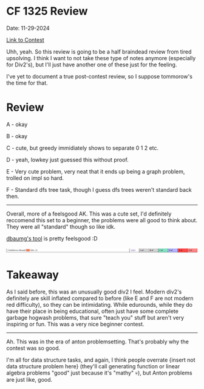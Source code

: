 # CF 1325 Review

Date: 11-29-2024

[Link to Contest](https://codeforces.com/contest/1325)

Uhh, yeah. So this review is going to be a half braindead review from tired upsolving. I think I want to not take these type of notes anymore (especially for Div2's), but I'll just have another one of these just for the feeling.

I've yet to document a true post-contest review, so I suppose tommorow's the time for that. 

# Review

A - okay

B - okay 

C - cute, but greedy immidiately shows to separate 0 1 2 etc. 

D - yeah, lowkey just guessed this without proof. 

E - Very cute problem, very neat that it ends up being a graph problem, trolled on impl so hard.

F - Standard dfs tree task, though I guess dfs trees weren't standard back then. 

-----------

Overall, more of a feelsgood AK. This was a cute set, I'd definitely reccomend this set to a beginner, the problems were all good to think about. They were all "standard" though so like idk. 

[dbaumg's tool](https://dbaumg.github.io/cf-tools/) is pretty feelsgood :D 

![image](CF_1325.jpg)

# Takeaway

As I said before, this was an unusually good div2 I feel. Modern div2's definitely are skill inflated compared to before (like E and F are not modern red difficulty), so they can be intimidating. While edurounds, while they do have their place in being educational, often just have some complete garbage hogwash problems, that sure "teach you" stuff but aren't very inspiring or fun. This was a very nice beginner contest. 

---

Ah. This was in the era of anton problemsetting. That's probably why the contest was so good. 

I'm all for data structure tasks, and again, I think people overrate {insert not data structure problem here} (they'll call generating function or linear algebra problems "good" just because it's "mathy" :skull:), but Anton problems are just like, good. 